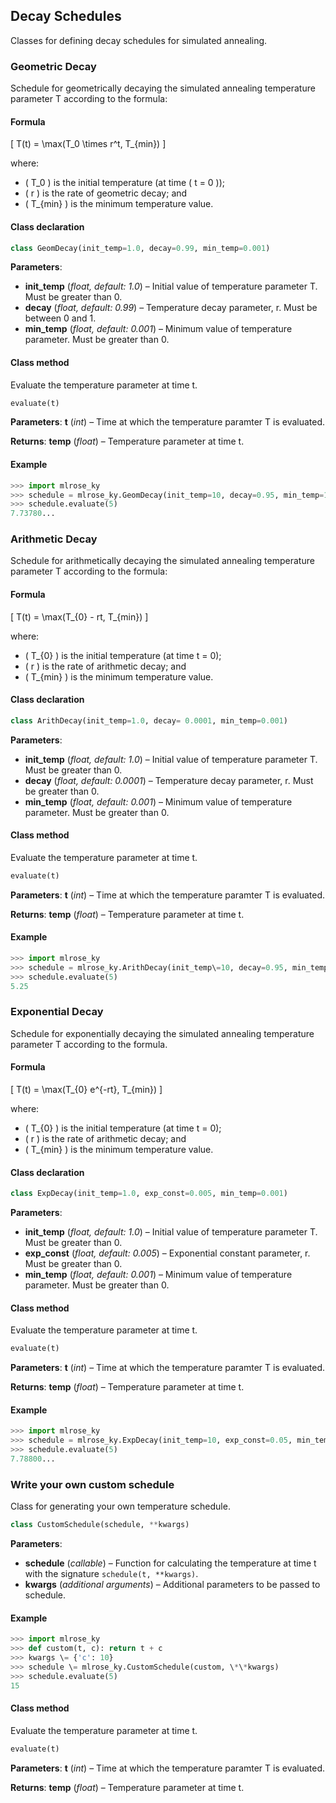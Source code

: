 ## Decay Schedules 

Classes for defining decay schedules for simulated annealing.

### Geometric Decay
Schedule for geometrically decaying the simulated annealing temperature parameter T according to the formula:

#### Formula
\[ T(t) = \max(T_0 \times r^t, T_{min}) \]

where:

- \( T_0 \) is the initial temperature (at time \( t = 0 \));
- \( r \) is the rate of geometric decay; and
- \( T_{min} \) is the minimum temperature value.

#### Class declaration

```python
class GeomDecay(init_temp=1.0, decay=0.99, min_temp=0.001)
```

**Parameters**:

- **init\_temp** (_float, default: 1.0_) – Initial value of temperature parameter T. Must be greater than 0.
- **decay** (_float, default: 0.99_) – Temperature decay parameter, r. Must be between 0 and 1.
- **min\_temp** (_float, default: 0.001_) – Minimum value of temperature parameter. Must be greater than 0.

#### Class method
Evaluate the temperature parameter at time t.
```python
evaluate(t)
```

**Parameters**: **t** (_int_) – Time at which the temperature paramter T is evaluated.

**Returns**: **temp** (_float_) – Temperature parameter at time t.

#### Example
```python
>>> import mlrose_ky
>>> schedule = mlrose_ky.GeomDecay(init_temp=10, decay=0.95, min_temp=1)
>>> schedule.evaluate(5)
7.73780...
```
### Arithmetic Decay
Schedule for arithmetically decaying the simulated annealing temperature parameter T according to the formula:

#### Formula
\[ T(t) = \max(T_{0} - rt, T_{min}) \]

where:

*   \( T_{0} \) is the initial temperature (at time t = 0);
*   \( r \) is the rate of arithmetic decay; and
*   \( T_{min} \) is the minimum temperature value.

#### Class declaration

```python
class ArithDecay(init_temp=1.0, decay= 0.0001, min_temp=0.001)
```

**Parameters**:

*   **init\_temp** (_float, default: 1.0_) – Initial value of temperature parameter T. Must be greater than 0.
*   **decay** (_float, default: 0.0001_) – Temperature decay parameter, r. Must be greater than 0.
*   **min\_temp** (_float, default: 0.001_) – Minimum value of temperature parameter. Must be greater than 0.


#### Class method
Evaluate the temperature parameter at time t.
```python
evaluate(t)
```

**Parameters**: **t** (_int_) – Time at which the temperature paramter T is evaluated.

**Returns**: **temp** (_float_) – Temperature parameter at time t.

#### Example
```python
>>> import mlrose_ky
>>> schedule = mlrose_ky.ArithDecay(init_temp\=10, decay=0.95, min_temp\=1)
>>> schedule.evaluate(5)
5.25
```

### Exponential Decay
Schedule for exponentially decaying the simulated annealing temperature parameter T according to the formula.

#### Formula
\[ T(t) = \max(T_{0} e^{-rt}, T_{min}) \]

where:

*   \( T_{0} \) is the initial temperature (at time t = 0);
*   \( r \) is the rate of arithmetic decay; and
*   \( T_{min} \) is the minimum temperature value.

#### Class declaration
```python
class ExpDecay(init_temp=1.0, exp_const=0.005, min_temp=0.001)
```

**Parameters**:

*   **init\_temp** (_float, default: 1.0_) – Initial value of temperature parameter T. Must be greater than 0.
*   **exp\_const** (_float, default: 0.005_) – Exponential constant parameter, r. Must be greater than 0.
*   **min\_temp** (_float, default: 0.001_) – Minimum value of temperature parameter. Must be greater than 0.

#### Class method
Evaluate the temperature parameter at time t.
```python
evaluate(t)
```

**Parameters**: **t** (_int_) – Time at which the temperature paramter T is evaluated.

**Returns**: **temp** (_float_) – Temperature parameter at time t.

#### Example
```python
>>> import mlrose_ky
>>> schedule = mlrose_ky.ExpDecay(init_temp=10, exp_const=0.05, min_temp=1)
>>> schedule.evaluate(5)
7.78800...
```
### Write your own custom schedule
Class for generating your own temperature schedule.
```python
class CustomSchedule(schedule, **kwargs)
```

**Parameters**:

*   **schedule** (_callable_) – Function for calculating the temperature at time t with the signature `schedule(t, **kwargs)`.
*   **kwargs** (_additional arguments_) – Additional parameters to be passed to schedule.

#### Example
```python
>>> import mlrose_ky
>>> def custom(t, c): return t + c
>>> kwargs \= {'c': 10}
>>> schedule \= mlrose_ky.CustomSchedule(custom, \*\*kwargs)
>>> schedule.evaluate(5)
15
```
#### Class method
Evaluate the temperature parameter at time t.
```python
evaluate(t)
```

**Parameters**: **t** (_int_) – Time at which the temperature paramter T is evaluated.

**Returns**: **temp** (_float_) – Temperature parameter at time t.